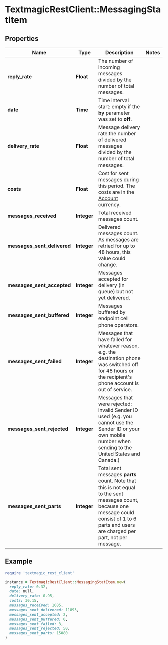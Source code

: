 # TextmagicRestClient::MessagingStatItem

## Properties

| Name | Type | Description | Notes |
| ---- | ---- | ----------- | ----- |
| **reply_rate** | **Float** | The number of incoming messages divided by the number of total messages. |  |
| **date** | **Time** | Time interval start: empty if the **by** parameter was set to **off**.  |  |
| **delivery_rate** | **Float** | Message delivery rate:the number of delivered messages divided by the number of total messages. |  |
| **costs** | **Float** | Cost for sent messages during this period. The costs are in the [Account](https://docs.textmagic.com/#tag/User) currency.  |  |
| **messages_received** | **Integer** | Total received messages count. |  |
| **messages_sent_delivered** | **Integer** | Delivered messages count. As messages are retried for up to 48 hours, this value could change. |  |
| **messages_sent_accepted** | **Integer** | Messages accepted for delivery (in queue) but not yet delivered. |  |
| **messages_sent_buffered** | **Integer** | Messages buffered by endpoint cell phone operators. |  |
| **messages_sent_failed** | **Integer** | Messages that have failed for whatever reason, e.g. the destination phone was switched off for 48 hours or the recipient&#39;s phone account is out of service. |  |
| **messages_sent_rejected** | **Integer** | Messages that were rejected: invalid Sender ID used (e.g. you cannot use the Sender ID or your own mobile number when sending to the United States and Canada.)  |  |
| **messages_sent_parts** | **Integer** | Total sent messages **parts** count. Note that this is not equal to the sent messages count, because one message could consist of 1 to 6 parts and users are charged per part, not per message. |  |

## Example

```ruby
require 'textmagic_rest_client'

instance = TextmagicRestClient::MessagingStatItem.new(
  reply_rate: 0.32,
  date: null,
  delivery_rate: 0.95,
  costs: 30.15,
  messages_received: 1085,
  messages_sent_delivered: 11893,
  messages_sent_accepted: 2,
  messages_sent_buffered: 0,
  messages_sent_failed: 3,
  messages_sent_rejected: 50,
  messages_sent_parts: 15080
)
```

